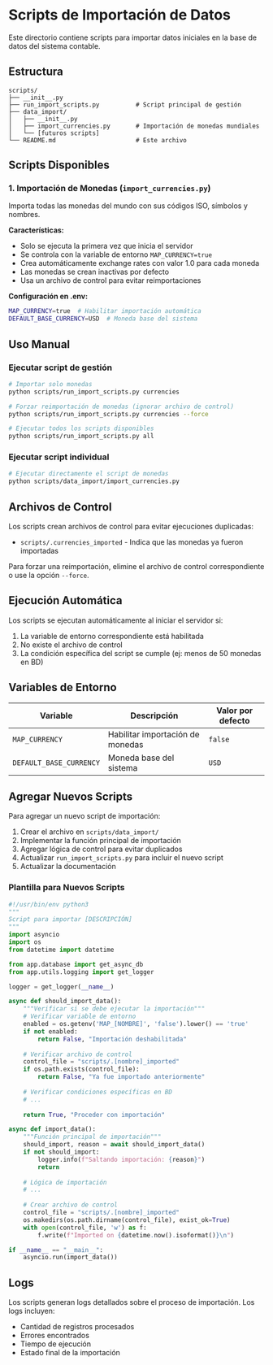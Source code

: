 # Scripts de Importación de Datos

Este directorio contiene scripts para importar datos iniciales en la base de datos del sistema contable.

## Estructura

```
scripts/
├── __init__.py
├── run_import_scripts.py          # Script principal de gestión
├── data_import/
│   ├── __init__.py
│   ├── import_currencies.py       # Importación de monedas mundiales
│   └── [futuros scripts]
└── README.md                      # Este archivo
```

## Scripts Disponibles

### 1. Importación de Monedas (`import_currencies.py`)

Importa todas las monedas del mundo con sus códigos ISO, símbolos y nombres.

**Características:**
- Solo se ejecuta la primera vez que inicia el servidor
- Se controla con la variable de entorno `MAP_CURRENCY=true`
- Crea automáticamente exchange rates con valor 1.0 para cada moneda
- Las monedas se crean inactivas por defecto
- Usa un archivo de control para evitar reimportaciones

**Configuración en .env:**
```bash
MAP_CURRENCY=true  # Habilitar importación automática
DEFAULT_BASE_CURRENCY=USD  # Moneda base del sistema
```

## Uso Manual

### Ejecutar script de gestión

```bash
# Importar solo monedas
python scripts/run_import_scripts.py currencies

# Forzar reimportación de monedas (ignorar archivo de control)
python scripts/run_import_scripts.py currencies --force

# Ejecutar todos los scripts disponibles
python scripts/run_import_scripts.py all
```

### Ejecutar script individual

```bash
# Ejecutar directamente el script de monedas
python scripts/data_import/import_currencies.py
```

## Archivos de Control

Los scripts crean archivos de control para evitar ejecuciones duplicadas:

- `scripts/.currencies_imported` - Indica que las monedas ya fueron importadas

Para forzar una reimportación, elimine el archivo de control correspondiente o use la opción `--force`.

## Ejecución Automática

Los scripts se ejecutan automáticamente al iniciar el servidor si:

1. La variable de entorno correspondiente está habilitada
2. No existe el archivo de control
3. La condición específica del script se cumple (ej: menos de 50 monedas en BD)

## Variables de Entorno

| Variable | Descripción | Valor por defecto |
|----------|-------------|-------------------|
| `MAP_CURRENCY` | Habilitar importación de monedas | `false` |
| `DEFAULT_BASE_CURRENCY` | Moneda base del sistema | `USD` |

## Agregar Nuevos Scripts

Para agregar un nuevo script de importación:

1. Crear el archivo en `scripts/data_import/`
2. Implementar la función principal de importación
3. Agregar lógica de control para evitar duplicados
4. Actualizar `run_import_scripts.py` para incluir el nuevo script
5. Actualizar la documentación

### Plantilla para Nuevos Scripts

```python
#!/usr/bin/env python3
"""
Script para importar [DESCRIPCIÓN]
"""
import asyncio
import os
from datetime import datetime

from app.database import get_async_db
from app.utils.logging import get_logger

logger = get_logger(__name__)

async def should_import_data():
    """Verificar si se debe ejecutar la importación"""
    # Verificar variable de entorno
    enabled = os.getenv('MAP_[NOMBRE]', 'false').lower() == 'true'
    if not enabled:
        return False, "Importación deshabilitada"
    
    # Verificar archivo de control
    control_file = "scripts/.[nombre]_imported"
    if os.path.exists(control_file):
        return False, "Ya fue importado anteriormente"
    
    # Verificar condiciones específicas en BD
    # ...
    
    return True, "Proceder con importación"

async def import_data():
    """Función principal de importación"""
    should_import, reason = await should_import_data()
    if not should_import:
        logger.info(f"Saltando importación: {reason}")
        return
    
    # Lógica de importación
    # ...
    
    # Crear archivo de control
    control_file = "scripts/.[nombre]_imported"
    os.makedirs(os.path.dirname(control_file), exist_ok=True)
    with open(control_file, 'w') as f:
        f.write(f"Imported on {datetime.now().isoformat()}\n")

if __name__ == "__main__":
    asyncio.run(import_data())
```

## Logs

Los scripts generan logs detallados sobre el proceso de importación. Los logs incluyen:

- Cantidad de registros procesados
- Errores encontrados
- Tiempo de ejecución
- Estado final de la importación
